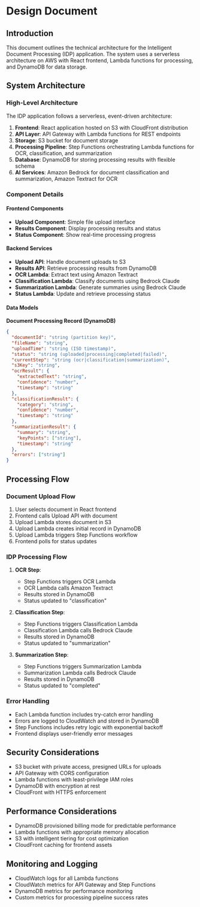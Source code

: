 # Design Document

## Introduction

This document outlines the technical architecture for the Intelligent Document Processing (IDP) application. The system uses a serverless architecture on AWS with React frontend, Lambda functions for processing, and DynamoDB for data storage.

## System Architecture

### High-Level Architecture

The IDP application follows a serverless, event-driven architecture:

1. **Frontend**: React application hosted on S3 with CloudFront distribution
2. **API Layer**: API Gateway with Lambda functions for REST endpoints
3. **Storage**: S3 bucket for document storage
4. **Processing Pipeline**: Step Functions orchestrating Lambda functions for OCR, classification, and summarization
5. **Database**: DynamoDB for storing processing results with flexible schema
6. **AI Services**: Amazon Bedrock for document classification and summarization, Amazon Textract for OCR

### Component Details

#### Frontend Components
- **Upload Component**: Simple file upload interface
- **Results Component**: Display processing results and status
- **Status Component**: Show real-time processing progress

#### Backend Services
- **Upload API**: Handle document uploads to S3
- **Results API**: Retrieve processing results from DynamoDB
- **OCR Lambda**: Extract text using Amazon Textract
- **Classification Lambda**: Classify documents using Bedrock Claude
- **Summarization Lambda**: Generate summaries using Bedrock Claude
- **Status Lambda**: Update and retrieve processing status

#### Data Models

**Document Processing Record (DynamoDB)**
```json
{
  "documentId": "string (partition key)",
  "fileName": "string",
  "uploadTime": "string (ISO timestamp)",
  "status": "string (uploaded|processing|completed|failed)",
  "currentStep": "string (ocr|classification|summarization)",
  "s3Key": "string",
  "ocrResult": {
    "extractedText": "string",
    "confidence": "number",
    "timestamp": "string"
  },
  "classificationResult": {
    "category": "string",
    "confidence": "number",
    "timestamp": "string"
  },
  "summarizationResult": {
    "summary": "string",
    "keyPoints": ["string"],
    "timestamp": "string"
  },
  "errors": ["string"]
}
```

## Processing Flow

### Document Upload Flow
1. User selects document in React frontend
2. Frontend calls Upload API with document
3. Upload Lambda stores document in S3
4. Upload Lambda creates initial record in DynamoDB
5. Upload Lambda triggers Step Functions workflow
6. Frontend polls for status updates

### IDP Processing Flow
1. **OCR Step**: 
   - Step Functions triggers OCR Lambda
   - OCR Lambda calls Amazon Textract
   - Results stored in DynamoDB
   - Status updated to "classification"

2. **Classification Step**:
   - Step Functions triggers Classification Lambda
   - Classification Lambda calls Bedrock Claude
   - Results stored in DynamoDB
   - Status updated to "summarization"

3. **Summarization Step**:
   - Step Functions triggers Summarization Lambda
   - Summarization Lambda calls Bedrock Claude
   - Results stored in DynamoDB
   - Status updated to "completed"

### Error Handling
- Each Lambda function includes try-catch error handling
- Errors are logged to CloudWatch and stored in DynamoDB
- Step Functions includes retry logic with exponential backoff
- Frontend displays user-friendly error messages

## Security Considerations

- S3 bucket with private access, presigned URLs for uploads
- API Gateway with CORS configuration
- Lambda functions with least-privilege IAM roles
- DynamoDB with encryption at rest
- CloudFront with HTTPS enforcement

## Performance Considerations

- DynamoDB provisioned billing mode for predictable performance
- Lambda functions with appropriate memory allocation
- S3 with intelligent tiering for cost optimization
- CloudFront caching for frontend assets

## Monitoring and Logging

- CloudWatch logs for all Lambda functions
- CloudWatch metrics for API Gateway and Step Functions
- DynamoDB metrics for performance monitoring
- Custom metrics for processing pipeline success rates
